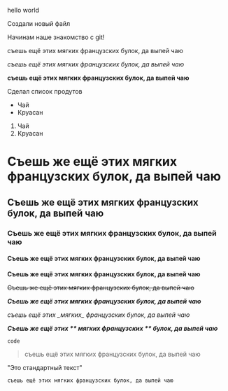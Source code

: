 hello world

Создали новый файл

Начинам наше знакомство  с  git!

съешь ещё этих мягких французских булок, да выпей чаю

*съешь ещё этих мягких французских булок, да выпей чаю*

**съешь ещё этих мягких французских булок, да выпей чаю**  

Сделал  список продутов

* Чай
* Круасан

1. Чай
2. Круасан

# Съешь же ещё этих мягких французских булок, да выпей чаю

## Съешь же ещё этих мягких французских булок, да выпей чаю

### Съешь же ещё этих мягких французских булок, да выпей чаю

#### Съешь же ещё этих мягких французских булок, да выпей чаю

**Съешь же ещё этих мягких французских булок, да выпей чаю**

~~Съешь же ещё этих мягких французских булок, да выпей чаю~~

***Съешь же ещё этих мягких французских булок, да выпей чаю***

*съешь ещё этих \_мягких\_  французских булок, да выпей чаю*

***Съешь же ещё этих  \*\* мягких французских \*\* булок, да выпей чаю***

`code`

> съешь ещё этих мягких французских булок, да выпей чаю

"Это стандартный текст"

    съешь ещё этих мягких французских булок, да выпей чаю
